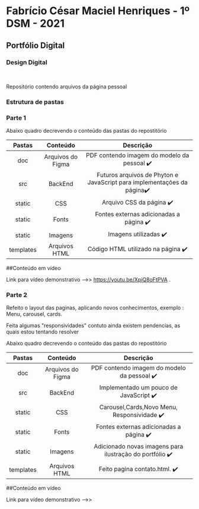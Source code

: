 
<h1> Fabrício César Maciel Henriques - 1º DSM - 2021 </h1>

<h2> Portfólio Digital </h2>
<h3>Design Digital</h3>
<br>
<div>
  <p> Repositório contendo arquivos da página pessoal</p>
  </div>
  <div>
  <h3> Estrutura de pastas </h3>
  <h3>Parte 1</h3>
  
  <p> Abaixo quadro decrevendo o conteúdo das pastas do repostitório</p>
  
|   Pastas  |       Conteúdo        |                            Descrição                                  |
|:---------:|:--------------------: | :-------------------------------------------------------------------: |
| doc       | Arquivos do Figma     | PDF contendo imagem do modelo da pessoal :heavy_check_mark:                              |
| src       | BackEnd               | Futuros arquivos de Phyton e JavaScript para implementações da página:heavy_check_mark: |
| static    | CSS                   | Arquivo CSS da página  :heavy_check_mark:                                               |
| static    | Fonts                 | Fontes externas adicionadas a página     :heavy_check_mark:                             |   
| static    | Imagens               | Imagens utilizadas      :heavy_check_mark:                                              |
| templates | Arquivos HTML         | Código HTML utilizado na página         :heavy_check_mark:                              |
</div>

##Conteúdo em vídeo

Link para vídeo demonstrativo -->> https://youtu.be/XpiQ8oFtPVA .

<h3>Parte 2</h3>

<p>Refeito o layout das paginas, aplicando novos conhecimentos, exemplo : Menu, carousel, cards.</p>
<p>Feita algumas "responsividades" contuto ainda existem pendencias, as quais estou tentando resolver </p>

  <p> Abaixo quadro decrevendo o conteúdo das pastas do repostitório</p>
  
|   Pastas  |       Conteúdo        |                            Descrição                                  |
|:---------:|:--------------------: | :-------------------------------------------------------------------: |
| doc       | Arquivos do Figma     | PDF contendo imagem do modelo da pessoal     :heavy_check_mark:                          |
| src       | BackEnd               | Implementado um pouco de JavaScript      :heavy_check_mark:                             |
| static    | CSS                   | Carousel,Cards,Novo Menu, Responsividade    :heavy_check_mark:                          |
| static    | Fonts                 | Fontes externas adicionadas a página         :heavy_check_mark:                         |   
| static    | Imagens               | Adicionado novas imagens para ilustração do portfólio   :heavy_check_mark:              |
| templates | Arquivos HTML         | Feito pagina contato.html.         :heavy_check_mark:                                   |


##Conteúdo em vídeo

Link para vídeo demonstrativo -->>



